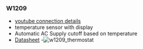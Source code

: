 ### W1209 
- [youtube connection details](https://www.youtube.com/watch?v=DBRI7ry0Ku8)
- temperature sensor with display 
- Automatic AC Supply cutoff based on temperature
- [Datasheet](http://magicduino.com/Images/ItemsMedia/File/7186.pdf)
-![w1209_thermostat](https://user-images.githubusercontent.com/6918419/147369439-2a0c9180-2f3c-417e-a5e5-9209253e495c.jpeg)
